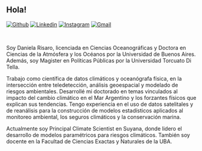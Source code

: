 ## Hola!

[![Github](https://img.shields.io/badge/-Github-000?style=flat&logo=Github&logoColor=white)](https://github.com/dbrisaro)
[![Linkedin](https://img.shields.io/badge/-LinkedIn-blue?style=flat&logo=Linkedin&logoColor=white)](https://www.linkedin.com/in/daniela-belen-risaro/)
[![Instagram](https://img.shields.io/badge/-Instagram-c13584?style=flat&labelColor=c13584&logo=instagram&logoColor=white)](https://www.instagram.com/dani.risaro/)
[![Gmail](https://img.shields.io/badge/-Gmail-c14438?style=flat&logo=Gmail&logoColor=white)](mailto:dbrisaro@gmail.com)

<br />

Soy Daniela Risaro, licenciada en Ciencias Oceanográficas y Doctora en Ciencias de la Atmósfera y los Océanos por la Universidad de Buenos Aires. Además, soy Magister en Políticas Públicas por la Universidad Torcuato Di Tella.

Trabajo como científica de datos climáticos y oceanógrafa física, en la intersección entre teledetección, análisis geoespacial y modelado de riesgos ambientales. Desarrollé mi doctorado en temas vinculados al impacto del cambio climático en el Mar Argentino y los forzantes físicos que explican sus tendencias. Tengo experiencia en el uso de datos satelitales y de reanálisis para la construcción de modelos estadísticos aplicados al monitoreo ambiental, los seguros climáticos y la conservación marina.

Actualmente soy Principal Climate Scientist en Suyana, donde lidero el desarrollo de modelos paramétricos para riesgos climáticos. También soy docente en la Facultad de Ciencias Exactas y Naturales de la UBA.


